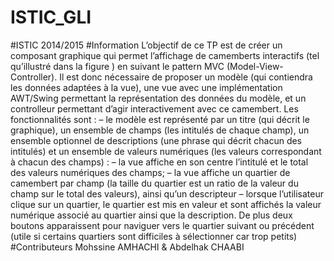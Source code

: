 # ISTIC_GLI
#ISTIC 2014/2015
#Information
L’objectif de ce TP est de créer un composant graphique qui permet l’affichage de camemberts interactifs (tel qu’illustré dans la figure ) en suivant le pattern MVC (Model-View-Controller). Il est donc
nécessaire de proposer un modèle (qui contiendra les données adaptées à la vue), une vue avec une implémentation AWT/Swing permettant la représentation des données du modèle, et un controlleur permettant
d’agir interactivement avec ce camembert. Les fonctionnalités sont :
–
le modèle est représenté par un titre (qui décrit le graphique), un ensemble de champs (les intitulés
de chaque champ), un ensemble optionnel de descriptions (une phrase qui décrit chacun des intitulés)
et un ensemble de valeurs numériques (les valeurs correspondant à chacun des champs) :
–
la vue affiche en son centre l’intitulé et le total des valeurs numériques des champs;
–
la vue affiche un quartier de camembert par champ (la taille du quartier est un ratio de la valeur
du champ sur le total des valeurs), ainsi qu’un descripteur
–
lorsque l’utilisateur clique sur un quartier, le quartier est mis en valeur et sont affichés la valeur
numérique associé au quartier ainsi que la description. De plus deux boutons apparaissent pour
naviguer vers le quartier suivant ou précédent (utile si certains quartiers sont difficiles à sélectionner
car trop petits)
#Contributeurs
Mohssine AMHACHI & Abdelhak CHAABI

